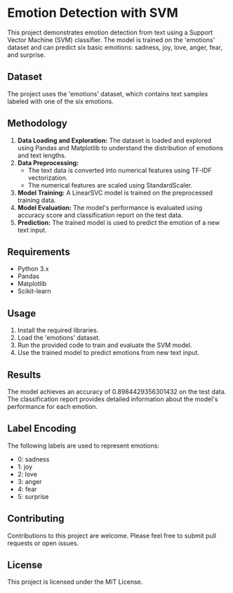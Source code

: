 # Emotion Detection with SVM

This project demonstrates emotion detection from text using a Support Vector Machine (SVM) classifier. The model is trained on the 'emotions' dataset and can predict six basic emotions: sadness, joy, love, anger, fear, and surprise.

## Dataset

The project uses the 'emotions' dataset, which contains text samples labeled with one of the six emotions. 

## Methodology

1. **Data Loading and Exploration:** The dataset is loaded and explored using Pandas and Matplotlib to understand the distribution of emotions and text lengths.
2. **Data Preprocessing:**
    - The text data is converted into numerical features using TF-IDF vectorization.
    - The numerical features are scaled using StandardScaler.
3. **Model Training:** A LinearSVC model is trained on the preprocessed training data.
4. **Model Evaluation:** The model's performance is evaluated using accuracy score and classification report on the test data.
5. **Prediction:** The trained model is used to predict the emotion of a new text input.

## Requirements

- Python 3.x
- Pandas
- Matplotlib
- Scikit-learn

## Usage

1. Install the required libraries.
2. Load the 'emotions' dataset.
3. Run the provided code to train and evaluate the SVM model.
4. Use the trained model to predict emotions from new text input.

## Results

The model achieves an accuracy of 0.8984429356301432 on the test data. The classification report provides detailed information about the model's performance for each emotion.

## Label Encoding

The following labels are used to represent emotions:

- 0: sadness
- 1: joy
- 2: love
- 3: anger
- 4: fear
- 5: surprise

## Contributing

Contributions to this project are welcome. Please feel free to submit pull requests or open issues.

## License

This project is licensed under the MIT License.
